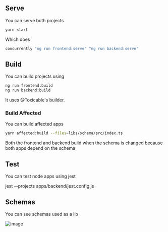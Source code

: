 ## Serve

You can serve both projects

```sh
yarn start
```

Which does

```sh
concurrently "ng run frontend:serve" "ng run backend:serve"
```

## Build

You can build projects using

```sh
ng run frontend:build
ng run backend:build
```

It uses @Toxicable's builder.

### Build Affected

You can build affected apps

```sh
yarn affected:build --files=libs/schema/src/index.ts
```

Both the frontend and backend build when the schema is changed because both apps depend on the schema

## Test

You can test node apps using jest

jest --projects apps/backend/jest.config.js

## Schemas

You can see schemas used as a lib

![image](https://user-images.githubusercontent.com/8104246/42402074-a9f8f7fe-8146-11e8-897b-1c4b1c0dd771.png)